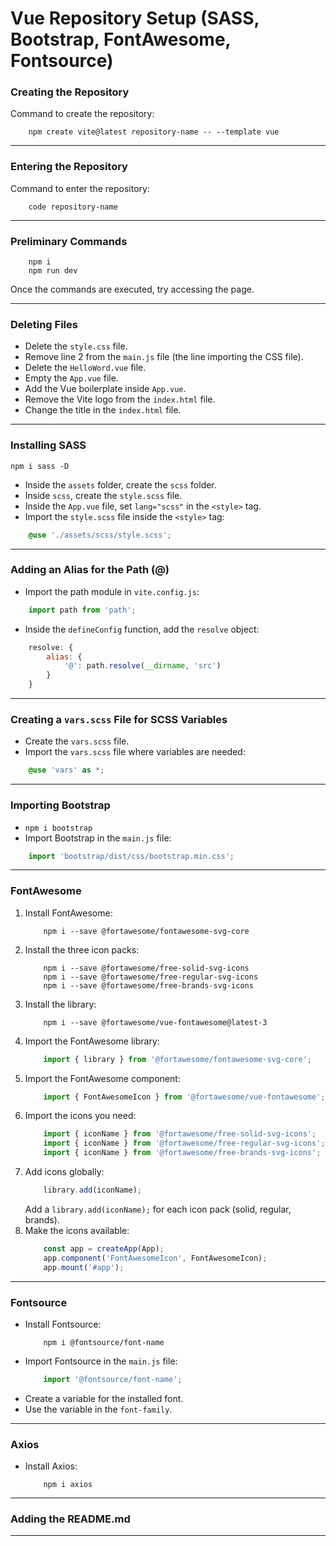 # Vue Repository Setup (SASS, Bootstrap, FontAwesome, Fontsource)

### Creating the Repository
Command to create the repository:

```
    npm create vite@latest repository-name -- --template vue
```
---

### Entering the Repository
Command to enter the repository:

```
    code repository-name
```
---

### Preliminary Commands

```
    npm i
    npm run dev
```

Once the commands are executed, try accessing the page.

---

### Deleting Files
- Delete the `style.css` file.
- Remove line 2 from the `main.js` file (the line importing the CSS file).
- Delete the `HelloWord.vue` file.
- Empty the `App.vue` file.
- Add the Vue boilerplate inside `App.vue`.
- Remove the Vite logo from the `index.html` file.
- Change the title in the `index.html` file.
---

### Installing SASS
`npm i sass -D`
- Inside the `assets` folder, create the `scss` folder.
- Inside `scss`, create the `style.scss` file.
- Inside the `App.vue` file, set `lang="scss"` in the `<style>` tag.
- Import the `style.scss` file inside the `<style>` tag:
```scss
    @use './assets/scss/style.scss';
```
---

### Adding an Alias for the Path (@)
- Import the path module in `vite.config.js`:
```javascript
    import path from 'path';
```
- Inside the `defineConfig` function, add the `resolve` object:
```javascript
    resolve: {
        alias: {
            '@': path.resolve(__dirname, 'src')
        }
    }
```
---

### Creating a `vars.scss` File for SCSS Variables
- Create the `vars.scss` file.
- Import the `vars.scss` file where variables are needed:
```scss
    @use 'vars' as *;
```
---

### Importing Bootstrap
- `npm i bootstrap`
- Import Bootstrap in the `main.js` file:
```javascript
    import 'bootstrap/dist/css/bootstrap.min.css';
```
---

### FontAwesome
1. Install FontAwesome:
    ```
        npm i --save @fortawesome/fontawesome-svg-core
    ```
2. Install the three icon packs:
    ```
        npm i --save @fortawesome/free-solid-svg-icons
        npm i --save @fortawesome/free-regular-svg-icons
        npm i --save @fortawesome/free-brands-svg-icons
    ```
3. Install the library:
    ```
        npm i --save @fortawesome/vue-fontawesome@latest-3
    ```
4. Import the FontAwesome library:
    ```javascript
        import { library } from '@fortawesome/fontawesome-svg-core';
    ```
5. Import the FontAwesome component:
    ```javascript
        import { FontAwesomeIcon } from '@fortawesome/vue-fontawesome';
    ```
6. Import the icons you need:
    ```javascript
        import { iconName } from '@fortawesome/free-solid-svg-icons';
        import { iconName } from '@fortawesome/free-regular-svg-icons';
        import { iconName } from '@fortawesome/free-brands-svg-icons';
    ```
7. Add icons globally:
    ```javascript
        library.add(iconName);
    ```
    Add a `library.add(iconName);` for each icon pack (solid, regular, brands).
8. Make the icons available:
    ```javascript
        const app = createApp(App);
        app.component('FontAwesomeIcon', FontAwesomeIcon);
        app.mount('#app');
    ```
---

### Fontsource
- Install Fontsource:
    ```
        npm i @fontsource/font-name
    ```
- Import Fontsource in the `main.js` file:
    ```javascript
        import '@fontsource/font-name';
    ```
- Create a variable for the installed font.
- Use the variable in the `font-family`.

---

### Axios
- Install Axios:
    ```
        npm i axios
    ```

---

### Adding the README.md
---

